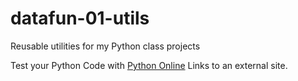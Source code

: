# datafun-01-utils
Reusable utilities for my Python class projects

Test your Python Code with [Python Online](https://www.online-python.com)
Links to an external site.
